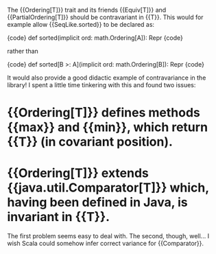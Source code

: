 The {{Ordering\[T\]}} trait and its friends {{Equiv\[T\]}} and {{PartialOrdering\[T\]}} should be contravariant in {{T}}.  This would for example allow {{SeqLike.sorted}} to be declared as:

{code}
def sorted(implicit ord: math.Ordering[A]): Repr
{code}

rather than

{code}
def sorted[B >: A](implicit ord: math.Ordering[B]): Repr
{code}

It would also provide a good didactic example of contravariance in the library!
I spent a little time tinkering with this and found two issues:

# {{Ordering\[T\]}} defines methods {{max}} and {{min}}, which return {{T}} (in covariant position).
# {{Ordering\[T\]}} extends {{java.util.Comparator\[T\]}} which, having been defined in Java, is invariant in {{T}}.

The first problem seems easy to deal with. The second, though, well... I wish Scala could somehow infer correct variance for {{Comparator}}.
